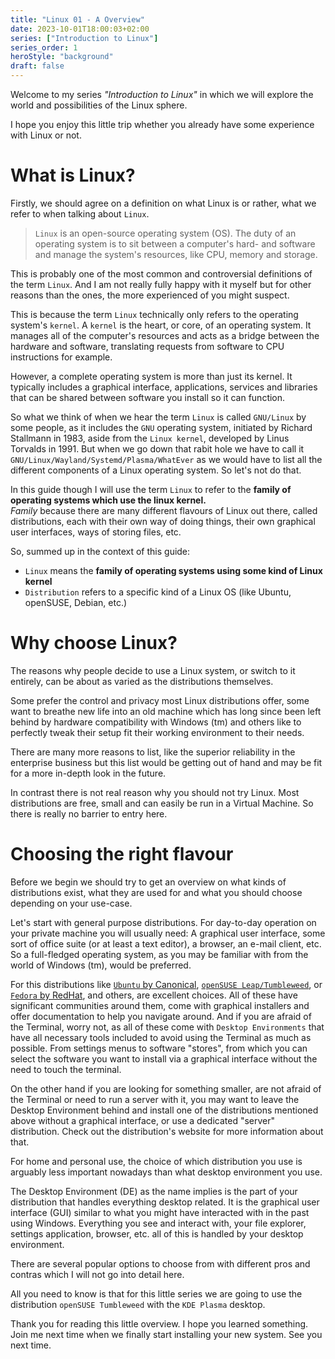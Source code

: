 ```yaml
---
title: "Linux 01 - A Overview"
date: 2023-10-01T18:00:03+02:00
series: ["Introduction to Linux"]
series_order: 1
heroStyle: "background"
draft: false
---
```


Welcome to my series *"Introduction to Linux"* in which we will explore the world and possibilities of the Linux sphere.

I hope you enjoy this little trip whether you already have some experience with Linux or not.

# What is Linux?

Firstly, we should agree on a definition on what Linux is or rather, what we refer to when talking about `Linux`.

> `Linux` is an open-source operating system (OS). The duty of an operating system is to sit between a computer's hard-
> and software and manage the system's resources, like CPU, memory and storage.

This is probably one of the most common and controversial definitions of the term `Linux`. And I am not really fully
happy with it myself but for other reasons than the ones, the more experienced of you might suspect.

This is because the term `Linux` technically only refers to the operating system's `kernel`. A `kernel` is the heart, or
core, of an operating system. It manages all of the computer's resources and acts as a bridge between the hardware and
software, translating requests from software to CPU instructions for example.

However, a complete operating system is more than just its kernel. It typically includes a graphical interface, applications,
services and libraries that can be shared between software you install so it can function.

So what we think of when we hear the term `Linux` is called `GNU/Linux` by some people, as it includes the `GNU` operating system,
initiated by Richard Stallmann in 1983, aside from the `Linux kernel`, developed by Linus Torvalds in 1991. But when
we go down that rabit hole we have to call it `GNU/Linux/Wayland/Systemd/Plasma/WhatEver` as we would have to list
all the different components of a Linux operating system. So let's not do that.

In this guide though I will use the term `Linux` to refer to the **family of operating systems which use the linux kernel.**<br>
*Family* because there are many different flavours of Linux out there, called distributions, each with their own way
of doing things, their own graphical user interfaces, ways of storing files, etc.

So, summed up in the context of this guide:

- `Linux` means the **family of operating systems using some kind of Linux kernel**
- `Distribution` refers to a specific kind of a Linux OS (like Ubuntu, openSUSE, Debian, etc.)

# Why choose Linux?

The reasons why people decide to use a Linux system, or switch to it entirely, can be about as varied as the distributions
themselves.

Some prefer the control and privacy most Linux distributions offer, some want to breathe new life into an old machine
which has long since been left behind by hardware compatibility with Windows (tm) and others like to perfectly
tweak their setup fit their working environment to their needs.

There are many more reasons to list, like the superior reliability in the enterprise business but this list
would be getting out of hand and may be fit for a more in-depth look in the future.

In contrast there is not real reason why you should not try Linux. Most distributions are free, small and can easily be
run in a Virtual Machine. So there is really no barrier to entry here.

# Choosing the right flavour

Before we begin we should try to get an overview on what kinds of distributions exist, what they are used for and
what you should choose depending on your use-case.

Let's start with general purpose distributions. For day-to-day operation on your private machine you will usually need:
A graphical user interface, some sort of office suite (or at least a text editor), a browser, an e-mail client, etc.<br>
So a full-fledged operating system, as you may be familiar with from the world of Windows (tm), would be preferred.

For this distributions like [`Ubuntu` by Canonical](https://ubuntu.com/download/desktop), [`openSUSE Leap/Tumbleweed`](https://get.opensuse.org/desktop/),
or [`Fedora` by RedHat](https://fedoraproject.org/), and others, are excellent choices. All of these have significant
communities around them, come with graphical installers and offer documentation to help you navigate around. And if you
are afraid of the Terminal, worry not, as all of these come with `Desktop Environments` that have all necessary tools
included to avoid using the Terminal as much as possible. From settings menus to software "stores", from which you can
select the software you want to install via a graphical interface without the need to touch the terminal.

On the other hand if you are looking for something smaller, are not afraid of the Terminal or need to run a server with
it, you may want to leave the Desktop Environment behind and install one of the distributions mentioned above without
a graphical interface, or use a dedicated "server" distribution. Check out the distribution's website for more
information about that.

For home and personal use, the choice of which distribution you use is arguably less important nowadays than what
desktop environment you use.

The Desktop Environment (DE) as the name implies is the part of your distribution that handles everything desktop related.
It is the graphical user interface (GUI) similar to what you might have interacted with in the past using Windows.
Everything you see and interact with, your file explorer, settings application, browser, etc. all of this is handled
by your desktop environment.

There are several popular options to choose from with different pros and contras which I will not go into detail here.

All you need to know is that for this little series we are going to use the distribution `openSUSE Tumbleweed` with the
`KDE Plasma` desktop.

Thank you for reading this little overview. I hope you learned something. Join me next time when we finally start
installing your new system. See you next time.
